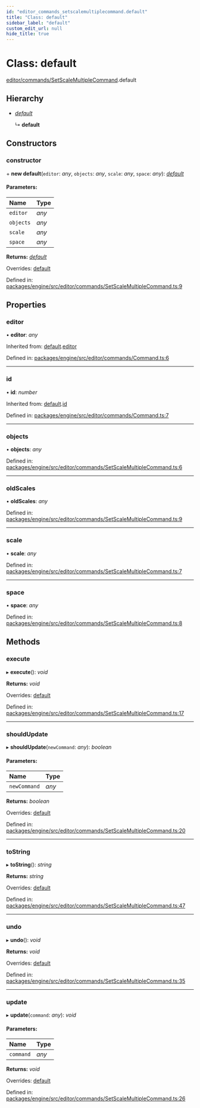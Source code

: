 ```yaml
---
id: "editor_commands_setscalemultiplecommand.default"
title: "Class: default"
sidebar_label: "default"
custom_edit_url: null
hide_title: true
---
```


# Class: default

[editor/commands/SetScaleMultipleCommand](../modules/editor_commands_setscalemultiplecommand.md).default

## Hierarchy

* [*default*](editor_commands_command.default.md)

  ↳ **default**

## Constructors

### constructor

\+ **new default**(`editor`: *any*, `objects`: *any*, `scale`: *any*, `space`: *any*): [*default*](editor_commands_setscalemultiplecommand.default.md)

#### Parameters:

Name | Type |
:------ | :------ |
`editor` | *any* |
`objects` | *any* |
`scale` | *any* |
`space` | *any* |

**Returns:** [*default*](editor_commands_setscalemultiplecommand.default.md)

Overrides: [default](editor_commands_command.default.md)

Defined in: [packages/engine/src/editor/commands/SetScaleMultipleCommand.ts:9](https://github.com/xr3ngine/xr3ngine/blob/716a06460/packages/engine/src/editor/commands/SetScaleMultipleCommand.ts#L9)

## Properties

### editor

• **editor**: *any*

Inherited from: [default](editor_commands_command.default.md).[editor](editor_commands_command.default.md#editor)

Defined in: [packages/engine/src/editor/commands/Command.ts:6](https://github.com/xr3ngine/xr3ngine/blob/716a06460/packages/engine/src/editor/commands/Command.ts#L6)

___

### id

• **id**: *number*

Inherited from: [default](editor_commands_command.default.md).[id](editor_commands_command.default.md#id)

Defined in: [packages/engine/src/editor/commands/Command.ts:7](https://github.com/xr3ngine/xr3ngine/blob/716a06460/packages/engine/src/editor/commands/Command.ts#L7)

___

### objects

• **objects**: *any*

Defined in: [packages/engine/src/editor/commands/SetScaleMultipleCommand.ts:6](https://github.com/xr3ngine/xr3ngine/blob/716a06460/packages/engine/src/editor/commands/SetScaleMultipleCommand.ts#L6)

___

### oldScales

• **oldScales**: *any*

Defined in: [packages/engine/src/editor/commands/SetScaleMultipleCommand.ts:9](https://github.com/xr3ngine/xr3ngine/blob/716a06460/packages/engine/src/editor/commands/SetScaleMultipleCommand.ts#L9)

___

### scale

• **scale**: *any*

Defined in: [packages/engine/src/editor/commands/SetScaleMultipleCommand.ts:7](https://github.com/xr3ngine/xr3ngine/blob/716a06460/packages/engine/src/editor/commands/SetScaleMultipleCommand.ts#L7)

___

### space

• **space**: *any*

Defined in: [packages/engine/src/editor/commands/SetScaleMultipleCommand.ts:8](https://github.com/xr3ngine/xr3ngine/blob/716a06460/packages/engine/src/editor/commands/SetScaleMultipleCommand.ts#L8)

## Methods

### execute

▸ **execute**(): *void*

**Returns:** *void*

Overrides: [default](editor_commands_command.default.md)

Defined in: [packages/engine/src/editor/commands/SetScaleMultipleCommand.ts:17](https://github.com/xr3ngine/xr3ngine/blob/716a06460/packages/engine/src/editor/commands/SetScaleMultipleCommand.ts#L17)

___

### shouldUpdate

▸ **shouldUpdate**(`newCommand`: *any*): *boolean*

#### Parameters:

Name | Type |
:------ | :------ |
`newCommand` | *any* |

**Returns:** *boolean*

Overrides: [default](editor_commands_command.default.md)

Defined in: [packages/engine/src/editor/commands/SetScaleMultipleCommand.ts:20](https://github.com/xr3ngine/xr3ngine/blob/716a06460/packages/engine/src/editor/commands/SetScaleMultipleCommand.ts#L20)

___

### toString

▸ **toString**(): *string*

**Returns:** *string*

Overrides: [default](editor_commands_command.default.md)

Defined in: [packages/engine/src/editor/commands/SetScaleMultipleCommand.ts:47](https://github.com/xr3ngine/xr3ngine/blob/716a06460/packages/engine/src/editor/commands/SetScaleMultipleCommand.ts#L47)

___

### undo

▸ **undo**(): *void*

**Returns:** *void*

Overrides: [default](editor_commands_command.default.md)

Defined in: [packages/engine/src/editor/commands/SetScaleMultipleCommand.ts:35](https://github.com/xr3ngine/xr3ngine/blob/716a06460/packages/engine/src/editor/commands/SetScaleMultipleCommand.ts#L35)

___

### update

▸ **update**(`command`: *any*): *void*

#### Parameters:

Name | Type |
:------ | :------ |
`command` | *any* |

**Returns:** *void*

Overrides: [default](editor_commands_command.default.md)

Defined in: [packages/engine/src/editor/commands/SetScaleMultipleCommand.ts:26](https://github.com/xr3ngine/xr3ngine/blob/716a06460/packages/engine/src/editor/commands/SetScaleMultipleCommand.ts#L26)
